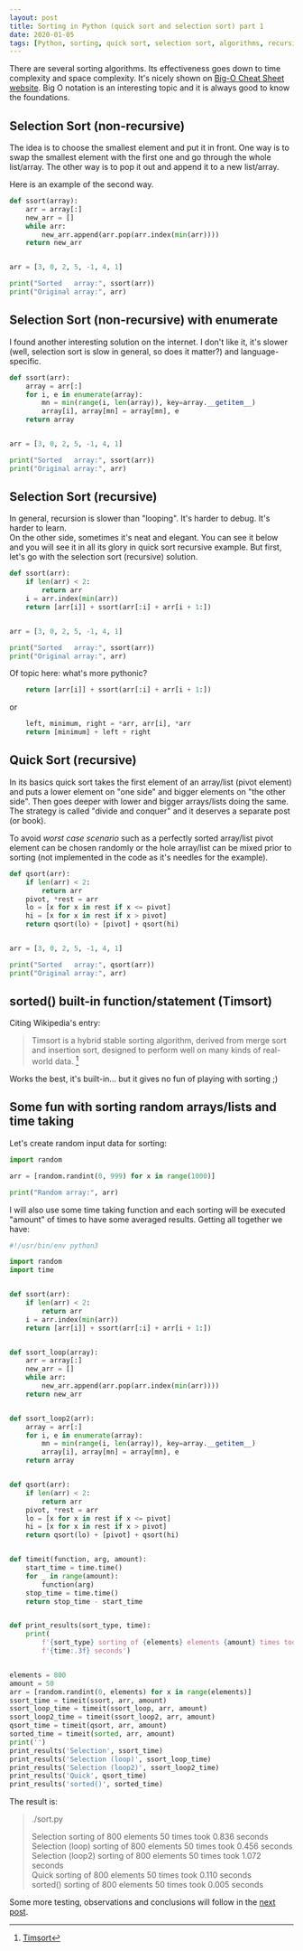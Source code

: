 ```yaml
---
layout: post
title: Sorting in Python (quick sort and selection sort) part 1 
date: 2020-01-05
tags: [Python, sorting, quick sort, selection sort, algorithms, recursion]
---
```


There are several sorting algorithms. Its effectiveness goes down to time complexity and space complexity. It's nicely shown on [Big-O Cheat Sheet website](https://www.bigocheatsheet.com). Big O notation is an interesting topic and it is always good to know the foundations.

## Selection Sort (non-recursive)

The idea is to choose the smallest element and put it in front. One way is to swap the smallest element with the first one and go through the whole list/array. The other way is to pop it out and append it to a new list/array.

Here is an example of the second way.

```python
def ssort(array):
	arr = array[:]
	new_arr = []
	while arr:
		new_arr.append(arr.pop(arr.index(min(arr))))
	return new_arr


arr = [3, 0, 2, 5, -1, 4, 1]

print("Sorted   array:", ssort(arr))
print("Original array:", arr)
```

## Selection Sort (non-recursive) with enumerate

I found another interesting solution on the internet. I don't like it, it's slower (well, selection sort is slow in general, so does it matter?) and language-specific.

```python
def ssort(arr):
	array = arr[:]
	for i, e in enumerate(array):
		mn = min(range(i, len(array)), key=array.__getitem__)
		array[i], array[mn] = array[mn], e
	return array


arr = [3, 0, 2, 5, -1, 4, 1]

print("Sorted   array:", ssort(arr))
print("Original array:", arr)
```

## Selection Sort (recursive)

In general, recursion is slower than "looping". It's harder to debug. It's harder to learn.  
On the other side, sometimes it's neat and elegant. You can see it below and you will see it in all its glory in quick sort recursive example. But first, let's go with the selection sort (recursive) solution.

```python
def ssort(arr):
	if len(arr) < 2:
		return arr
	i = arr.index(min(arr))
	return [arr[i]] + ssort(arr[:i] + arr[i + 1:])


arr = [3, 0, 2, 5, -1, 4, 1]

print("Sorted   array:", ssort(arr))
print("Original array:", arr)
```

Of topic here: what's more pythonic?

```python
	return [arr[i]] + ssort(arr[:i] + arr[i + 1:])
```

or

```python
	left, minimum, right = *arr, arr[i], *arr
	return [minimum] + left + right
```

## Quick Sort (recursive)

In its basics quick sort takes the first element of an array/list (pivot element) and puts a lower element on "one side" and bigger elements on "the other side". Then goes deeper with lower and bigger arrays/lists doing the same. The strategy is called "divide and conquer" and it deserves a separate post (or book).

To avoid *worst case scenario* such as a perfectly sorted array/list pivot element can be chosen randomly or the hole array/list can be mixed prior to sorting (not implemented in the code as it's needles for the example).

```python
def qsort(arr):
	if len(arr) < 2:
		return arr
	pivot, *rest = arr
	lo = [x for x in rest if x <= pivot]
	hi = [x for x in rest if x > pivot]
	return qsort(lo) + [pivot] + qsort(hi)


arr = [3, 0, 2, 5, -1, 4, 1]

print("Sorted   array:", qsort(arr))
print("Original array:", arr)
```

## sorted() built-in function/statement (Timsort)

Citing Wikipedia's entry:  
> Timsort is a hybrid stable sorting algorithm, derived from merge sort and insertion sort, designed to perform well on many kinds of real-world data. [^1]

Works the best, it's built-in... but it gives no fun of playing with sorting ;)

## Some fun with sorting random arrays/lists and time taking

Let's create random input data for sorting:

```python
import random

arr = [random.randint(0, 999) for x in range(1000)]

print("Random array:", arr)
```

I will also use some time taking function and each sorting will be executed "amount" of times to have some averaged results. Getting all together we have:

```python
#!/usr/bin/env python3

import random
import time


def ssort(arr):
	if len(arr) < 2:
		return arr
	i = arr.index(min(arr))
	return [arr[i]] + ssort(arr[:i] + arr[i + 1:])


def ssort_loop(array):
	arr = array[:]
	new_arr = []
	while arr:
		new_arr.append(arr.pop(arr.index(min(arr))))
	return new_arr


def ssort_loop2(arr):
	array = arr[:]
	for i, e in enumerate(array):
		mn = min(range(i, len(array)), key=array.__getitem__)
		array[i], array[mn] = array[mn], e
	return array


def qsort(arr):
	if len(arr) < 2:
		return arr
	pivot, *rest = arr
	lo = [x for x in rest if x <= pivot]
	hi = [x for x in rest if x > pivot]
	return qsort(lo) + [pivot] + qsort(hi)


def timeit(function, arg, amount):
	start_time = time.time()
	for _ in range(amount):
		function(arg)
	stop_time = time.time()
	return stop_time - start_time


def print_results(sort_type, time):
	print(
		f'{sort_type} sorting of {elements} elements {amount} times took',
		f'{time:.3f} seconds')


elements = 800
amount = 50
arr = [random.randint(0, elements) for x in range(elements)]
ssort_time = timeit(ssort, arr, amount)
ssort_loop_time = timeit(ssort_loop, arr, amount)
ssort_loop2_time = timeit(ssort_loop2, arr, amount)
qsort_time = timeit(qsort, arr, amount)
sorted_time = timeit(sorted, arr, amount)
print('')
print_results('Selection', ssort_time)
print_results('Selection (loop)', ssort_loop_time)
print_results('Selection (loop2)', ssort_loop2_time)
print_results('Quick', qsort_time)
print_results('sorted()', sorted_time)
```

The result is:

> ./sort.py 
> 
> Selection sorting of 800 elements 50 times took 0.836 seconds  
> Selection (loop) sorting of 800 elements 50 times took 0.456 seconds  
> Selection (loop2) sorting of 800 elements 50 times took 1.072 seconds  
> Quick sorting of 800 elements 50 times took 0.110 seconds  
> sorted() sorting of 800 elements 50 times took 0.005 seconds  

Some more testing, observations and conclusions will follow in the [next post](../sorting_in_python_2/).

[^1]: [Timsort](https://en.wikipedia.org/wiki/Timsort)
